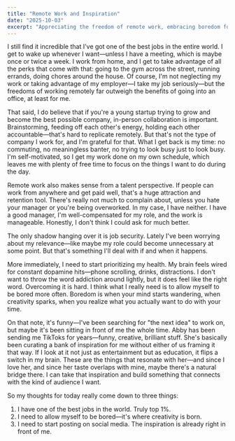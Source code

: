 ```yaml
---
title: "Remote Work and Inspiration"
date: "2025-10-03"
excerpt: "Appreciating the freedom of remote work, embracing boredom for creativity, and finding inspiration in unexpected places."
---
```


I still find it incredible that I've got one of the best jobs in the entire world. I get to wake up whenever I want—unless I have a meeting, which is maybe once or twice a week. I work from home, and I get to take advantage of all the perks that come with that: going to the gym across the street, running errands, doing chores around the house. Of course, I'm not neglecting my work or taking advantage of my employer—I take my job seriously—but the freedoms of working remotely far outweigh the benefits of going into an office, at least for me.

That said, I do believe that if you're a young startup trying to grow and become the best possible company, in-person collaboration is important. Brainstorming, feeding off each other's energy, holding each other accountable—that's hard to replicate remotely. But that's not the type of company I work for, and I'm grateful for that. What I get back is my time: no commuting, no meaningless banter, no trying to look busy just to look busy. I'm self-motivated, so I get my work done on my own schedule, which leaves me with plenty of free time to focus on the things I want to do during the day.

Remote work also makes sense from a talent perspective. If people can work from anywhere and get paid well, that's a huge attraction and retention tool. There's really not much to complain about, unless you hate your manager or you're being overworked. In my case, I have neither. I have a good manager, I'm well-compensated for my role, and the work is manageable. Honestly, I don't think I could ask for much better.

The only shadow hanging over it is job security. Lately I've been worrying about my relevance—like maybe my role could become unnecessary at some point. But that's something I'll deal with if and when it happens.

More immediately, I need to start prioritizing my health. My brain feels wired for constant dopamine hits—phone scrolling, drinks, distractions. I don't want to throw the word addiction around lightly, but it does feel like the right word. Overcoming it is hard. I think what I really need is to allow myself to be bored more often. Boredom is when your mind starts wandering, when creativity sparks, when you realize what you actually want to do with your time.

On that note, it's funny—I've been searching for "the next idea" to work on, but maybe it's been sitting in front of me the whole time. Abby has been sending me TikToks for years—funny, creative, brilliant stuff. She's basically been curating a bank of inspiration for me without either of us framing it that way. If I look at it not just as entertainment but as education, it flips a switch in my brain. These are the things that resonate with her—and since I love her, and since her taste overlaps with mine, maybe there's a natural bridge there. I can take that inspiration and build something that connects with the kind of audience I want.

So my thoughts for today really come down to three things:
1. I have one of the best jobs in the world. Truly top 1%.
2. I need to allow myself to be bored—it's where creativity is born.
3. I need to start posting on social media. The inspiration is already right in front of me.
